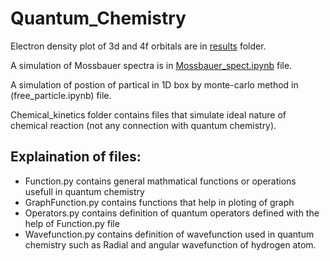 # Quantum_Chemistry

Electron density plot of 3d and 4f orbitals are in [results](https://github.com/BlackHatHawk/Quantum_Chemistry/edit/main/results) folder.

A simulation of Mossbauer spectra is in [Mossbauer_spect.ipynb](https://github.com/BlackHatHawk/Quantum_Chemistry/edit/main/Mossbauer_spect.ipynb) file.

A simulation of postion of partical in 1D box by monte-carlo method in (free_particle.ipynb) file.

Chemical_kinetics folder contains files that simulate ideal nature of chemical reaction (not any connection with quantum chemistry).

## Explaination of files:

- Function.py contains general mathmatical functions or operations usefull in quantum chemistry
- GraphFunction.py contains functions that help in ploting of graph
- Operators.py contains definition of quantum operators defined with the help of Function.py file
- Wavefunction.py contains definition of wavefunction used in quantum chemistry such as Radial and angular wavefunction of hydrogen atom.
